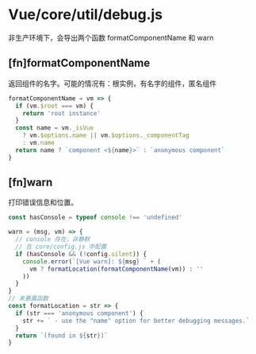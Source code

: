 # Vue/core/util/debug.js

非生产环境下，会导出两个函数 formatComponentName 和 warn

## [fn]formatComponentName

返回组件的名字。可能的情况有：根实例，有名字的组件，匿名组件

``` javascript
formatComponentName = vm => {
  if (vm.$root === vm) {
    return 'root instance'
  }
  const name = vm._isVue
    ? vm.$options.name || vm.$options._componentTag
    : vm.name
  return name ? `component <${name}>` : `anonymous component`
}
```

## [fn]warn

打印错误信息和位置。

``` javascript
const hasConsole = typeof console !== 'undefined'

warn = (msg, vm) => {
  // console 存在，非静默
  // 在 core/config.js 中配置
  if (hasConsole && (!config.silent)) {
    console.error(`[Vue warn]: ${msg} ` + (
      vm ? formatLocation(formatComponentName(vm)) : ''
    ))
  }
}
// 未暴露函数
const formatLocation = str => {
  if (str === 'anonymous component') {
    str += ` - use the "name" option for better debugging messages.`
  }
  return `(found in ${str})`
}
```
